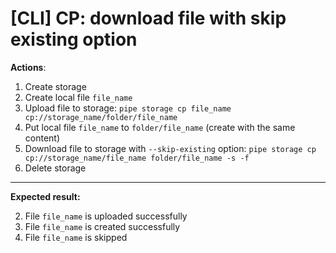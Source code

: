 # [CLI] CP: download file with skip existing option

**Actions**:
1.  Create storage
2.  Create local file `file_name`
3.  Upload file to storage: `pipe storage cp file_name cp://storage_name/folder/file_name`
4.	Put local file `file_name` to `folder/file_name` (create with the same content)
5.  Download file to storage with `--skip-existing` option: `pipe storage cp cp://storage_name/file_name folder/file_name -s -f`
6.  Delete storage

***
**Expected result:**

2.	File `file_name` is uploaded successfully 
3.	File `file_name` is created successfully
4.  File `file_name` is skipped